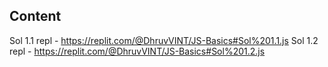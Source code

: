 ## Content
Sol 1.1 repl - https://replit.com/@DhruvVINT/JS-Basics#Sol%201.1.js
Sol 1.2 repl - https://replit.com/@DhruvVINT/JS-Basics#Sol%201.2.js
